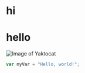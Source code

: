 # hi
# hello
![Image of Yaktocat](https://octodex.github.com/images/yaktocat.png)
``` javascript
var myVar = "Hello, world!";
```
